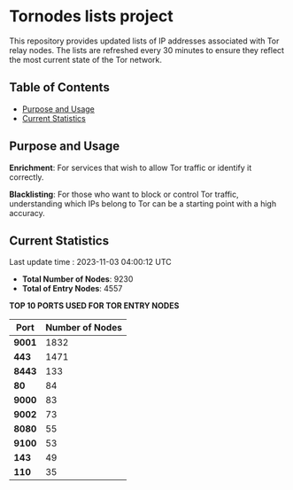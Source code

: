# Tornodes lists project

This repository provides updated lists of IP addresses associated with Tor relay nodes. The lists are refreshed every 30 minutes to ensure they reflect the most current state of the Tor network.

## Table of Contents

- [Purpose and Usage](#purpose-and-usage)
- [Current Statistics](#current-statistics)


## Purpose and Usage

**Enrichment**: For services that wish to allow Tor traffic or identify it correctly.

**Blacklisting**: For those who want to block or control Tor traffic, understanding which IPs belong to Tor can be a starting point with a high accuracy.

## Current Statistics

Last update time : 2023-11-03 04:00:12 UTC

- **Total Number of Nodes**: 9230
- **Total of Entry Nodes**: 4557

**TOP 10 PORTS USED FOR TOR ENTRY NODES**

| **Port** | **Number of Nodes** |
|------|-----------------|
| **9001**   | 1832  |
| **443**   | 1471  |
| **8443**   | 133  |
| **80**   | 84  |
| **9000**   | 83  |
| **9002**   | 73  |
| **8080**   | 55  |
| **9100**   | 53  |
| **143**   | 49  |
| **110**   | 35  |

